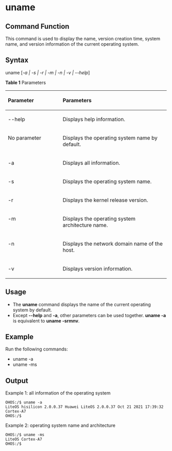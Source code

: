 # uname

## Command Function<a name="section107697383115"></a>

This command is used to display the name, version creation time, system name, and version information of the current operating system.

## Syntax<a name="section162824341116"></a>

uname \[_-a | -s | -r | -m | -n | -v | --help_\]

**Table  1**  Parameters

<a name="table909mcpsimp"></a>
<table><thead align="left"><tr id="row914mcpsimp"><th class="cellrowborder" valign="top" width="33.989999999999995%" id="mcps1.2.3.1.1"><p id="p916mcpsimp"><a name="p916mcpsimp"></a><a name="p916mcpsimp"></a>Parameter</p>
</th>
<th class="cellrowborder" valign="top" width="66.01%" id="mcps1.2.3.1.2"><p id="p918mcpsimp"><a name="p918mcpsimp"></a><a name="p918mcpsimp"></a>Parameters</p>
</th>
</tr>
</thead>
<tbody><tr id="row7659172561412"><td class="cellrowborder" valign="top" width="33.989999999999995%" headers="mcps1.2.3.1.1 "><p id="p9648112519147"><a name="p9648112519147"></a><a name="p9648112519147"></a>--help</p>
</td>
<td class="cellrowborder" valign="top" width="66.01%" headers="mcps1.2.3.1.2 "><p id="p1664862551411"><a name="p1664862551411"></a><a name="p1664862551411"></a>Displays help information.</p>
</td>
</tr>
<tr id="row365962510147"><td class="cellrowborder" valign="top" width="33.989999999999995%" headers="mcps1.2.3.1.1 "><p id="p26489259149"><a name="p26489259149"></a><a name="p26489259149"></a>No parameter</p>
</td>
<td class="cellrowborder" valign="top" width="66.01%" headers="mcps1.2.3.1.2 "><p id="p186484252141"><a name="p186484252141"></a><a name="p186484252141"></a>Displays the operating system name by default.</p>
</td>
</tr>
<tr id="row12659142511413"><td class="cellrowborder" valign="top" width="33.989999999999995%" headers="mcps1.2.3.1.1 "><p id="p156481253140"><a name="p156481253140"></a><a name="p156481253140"></a>-a</p>
</td>
<td class="cellrowborder" valign="top" width="66.01%" headers="mcps1.2.3.1.2 "><p id="p864872512145"><a name="p864872512145"></a><a name="p864872512145"></a>Displays all information.</p>
</td>
</tr>
<tr id="row365917254143"><td class="cellrowborder" valign="top" width="33.989999999999995%" headers="mcps1.2.3.1.1 "><p id="p136481625131417"><a name="p136481625131417"></a><a name="p136481625131417"></a>-s</p>
</td>
<td class="cellrowborder" valign="top" width="66.01%" headers="mcps1.2.3.1.2 "><p id="p1064852514149"><a name="p1064852514149"></a><a name="p1064852514149"></a>Displays the operating system name.</p>
</td>
</tr>
<tr id="row196591425101413"><td class="cellrowborder" valign="top" width="33.989999999999995%" headers="mcps1.2.3.1.1 "><p id="p364814255144"><a name="p364814255144"></a><a name="p364814255144"></a>-r</p>
</td>
<td class="cellrowborder" valign="top" width="66.01%" headers="mcps1.2.3.1.2 "><p id="p1564872515145"><a name="p1564872515145"></a><a name="p1564872515145"></a>Displays the kernel release version.</p>
</td>
</tr>
<tr id="row10659202591419"><td class="cellrowborder" valign="top" width="33.989999999999995%" headers="mcps1.2.3.1.1 "><p id="p11648162520146"><a name="p11648162520146"></a><a name="p11648162520146"></a>-m</p>
</td>
<td class="cellrowborder" valign="top" width="66.01%" headers="mcps1.2.3.1.2 "><p id="p136489251143"><a name="p136489251143"></a><a name="p136489251143"></a>Displays the operating system architecture name.</p>
</td>
</tr>
<tr id="row126582025111417"><td class="cellrowborder" valign="top" width="33.989999999999995%" headers="mcps1.2.3.1.1 "><p id="p13648102551411"><a name="p13648102551411"></a><a name="p13648102551411"></a>-n</p>
</td>
<td class="cellrowborder" valign="top" width="66.01%" headers="mcps1.2.3.1.2 "><p id="p6648132512141"><a name="p6648132512141"></a><a name="p6648132512141"></a>Displays the network domain name of the host.</p>
</td>
</tr>
<tr id="row3658925151415"><td class="cellrowborder" valign="top" width="33.989999999999995%" headers="mcps1.2.3.1.1 "><p id="p9648152501414"><a name="p9648152501414"></a><a name="p9648152501414"></a>-v</p>
</td>
<td class="cellrowborder" valign="top" width="66.01%" headers="mcps1.2.3.1.2 "><p id="p46489250149"><a name="p46489250149"></a><a name="p46489250149"></a>Displays version information.</p>
</td>
</tr>
</tbody>
</table>

## Usage<a name="section2652124861114"></a>

-   The  **uname**  command displays the name of the current operating system by default.
-   Except  **--help**  and  **-a**, other parameters can be used together.  **uname -a**  is equivalent to  **uname -srmnv**.

## Example<a name="section0107995132"></a>

Run the following commands:

-   uname -a
-   uname -ms

## Output<a name="section1215113245511"></a>

Example 1: all information of the operating system

```
OHOS:/$ uname -a
LiteOS hisilicon 2.0.0.37 Huawei LiteOS 2.0.0.37 Oct 21 2021 17:39:32 Cortex-A7
OHOS:/$
```

Example 2: operating system name and architecture

```
OHOS:/$ uname -ms
LiteOS Cortex-A7
OHOS:/$
```

